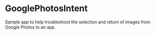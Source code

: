 # GooglePhotosIntent

Sample app to help troubleshoot the selection and return of images from Google Photos to an app. 
